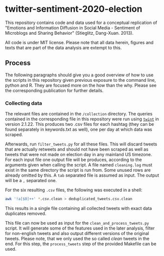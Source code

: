 # twitter-sentiment-2020-election

This repository contains code and data used for a conceptual replication of "Emotions and Information Diffusion in Social Media - Sentiment of Microblogs and Sharing Behavior" (Stieglitz, Dang-Xuan. 2013).

All code is under MIT license. Please note that all data herein, figures and texts that are part of the data analysis are extempt to this.

## Process

The following paragraphs should give you a good overview of how to use the scripts in this repository given previous exposure to the command line, python and R. They are focused more on the how than the why. Please see the corresponding publication for further details.

### Collecting data

The relevant files are contained in the `/collection` directory.
The queries contained in the corresponding file in this repository were run using [`twint`](https://pypi.org/project/twint/) in version 2.1.22.
This produces two .csv files for each hashtag (they can be found separately in keywords.txt as well), one per day at which data was scraped.

Afterwards, run `filter_tweets.py` for all these files. This will discard tweets that are actually retweets and should not have been scraped as well as tweets that were not made on election day in any mainland US timezone. For each input file one output file will be produces, according to the arguments given when calling the script. A file named `cleaning.log` must exist in the same directory the script is run from.
Some unused rows are already omitted by this. A `tab` separated file is assumed as input. The output will be a `,` separated one.

For the six resulting `.csv` files, the following was executed in a shell:

```sh
awk '!a[$0]++' *.csv.clean > deduplicated_tweets.csv.clean
```

This results in a single file containing all collected tweets with exact data duplicates removed.

This file can now be used as input for the `clean_and_process_tweets.py` script. It will generate some of the features used in the later analysis, filter for non-english tweets and also output different versions of the original tweets. Please note, that we only used the so called *clean* tweets in the end.
For this step, the `process_tweets` step of the provided Makefile can be used.
